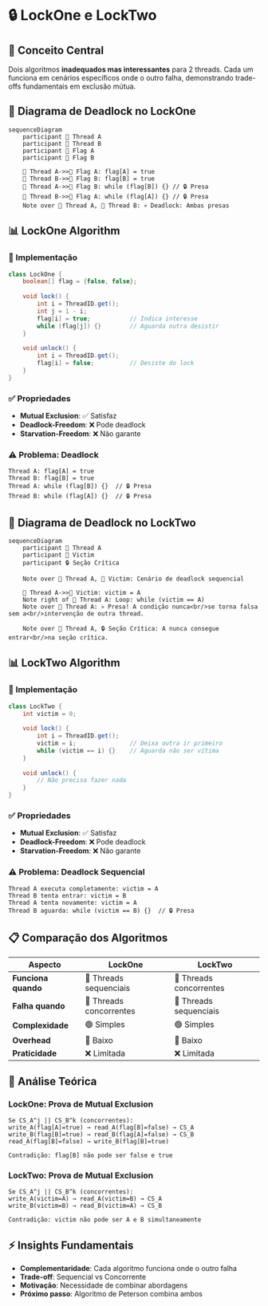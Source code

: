 # 🔒 LockOne e LockTwo

## 🎯 Conceito Central

Dois algoritmos **inadequados mas interessantes** para 2 threads. Cada um funciona em cenários específicos onde o outro falha, demonstrando trade-offs fundamentais em exclusão mútua.

## 🎨 Diagrama de Deadlock no LockOne

```mermaid
sequenceDiagram
    participant 👤 Thread A
    participant 👤 Thread B
    participant 🚩 Flag A
    participant 🚩 Flag B
    
    👤 Thread A->>🚩 Flag A: flag[A] = true
    👤 Thread B->>🚩 Flag B: flag[B] = true
    👤 Thread A->>🚩 Flag B: while (flag[B]) {} // 🔒 Presa
    👤 Thread B->>🚩 Flag A: while (flag[A]) {} // 🔒 Presa
    Note over 👤 Thread A, 👤 Thread B: 💀 Deadlock: Ambas presas
```

## 📊 LockOne Algorithm

### 🔧 Implementação
```java
class LockOne {
    boolean[] flag = {false, false};
    
    void lock() {
        int i = ThreadID.get();
        int j = 1 - i;
        flag[i] = true;           // Indica interesse
        while (flag[j]) {}        // Aguarda outra desistir
    }
    
    void unlock() {
        int i = ThreadID.get();
        flag[i] = false;          // Desiste do lock
    }
}
```

### ✅ Propriedades
- **Mutual Exclusion**: ✅ Satisfaz
- **Deadlock-Freedom**: ❌ Pode deadlock
- **Starvation-Freedom**: ❌ Não garante

### ⚠️ Problema: Deadlock
```
Thread A: flag[A] = true
Thread B: flag[B] = true
Thread A: while (flag[B]) {}  // 🔒 Presa
Thread B: while (flag[A]) {}  // 🔒 Presa
```

## 🎨 Diagrama de Deadlock no LockTwo

```mermaid
sequenceDiagram
    participant 👤 Thread A
    participant 🎯 Victim
    participant 🔒 Seção Crítica
    
    Note over 👤 Thread A, 🎯 Victim: Cenário de deadlock sequencial
    
    👤 Thread A->>🎯 Victim: victim = A
    Note right of 👤 Thread A: Loop: while (victim == A)
    Note over 👤 Thread A: 💀 Presa! A condição nunca<br/>se torna falsa sem a<br/>intervenção de outra thread.
    
    Note over 👤 Thread A, 🔒 Seção Crítica: A nunca consegue entrar<br/>na seção crítica.
```

## 📊 LockTwo Algorithm

### 🔧 Implementação
```java
class LockTwo {
    int victim = 0;
    
    void lock() {
        int i = ThreadID.get();
        victim = i;               // Deixa outra ir primeiro
        while (victim == i) {}    // Aguarda não ser vítima
    }
    
    void unlock() {
        // Não precisa fazer nada
    }
}
```

### ✅ Propriedades
- **Mutual Exclusion**: ✅ Satisfaz
- **Deadlock-Freedom**: ❌ Pode deadlock
- **Starvation-Freedom**: ❌ Não garante

### ⚠️ Problema: Deadlock Sequencial
```
Thread A executa completamente: victim = A
Thread B tenta entrar: victim = B
Thread A tenta novamente: victim = A
Thread B aguarda: while (victim == B) {}  // 🔒 Presa
```

## 📋 Comparação dos Algoritmos

| Aspecto | LockOne | LockTwo |
|---------|---------|---------|
| **Funciona quando** | 🔄 Threads sequenciais | 🔄 Threads concorrentes |
| **Falha quando** | 🔄 Threads concorrentes | 🔄 Threads sequenciais |
| **Complexidade** | 🟢 Simples | 🟢 Simples |
| **Overhead** | 🚀 Baixo | 🚀 Baixo |
| **Praticidade** | ❌ Limitada | ❌ Limitada |

## 🔧 Análise Teórica

### LockOne: Prova de Mutual Exclusion
```
Se CS_A^j || CS_B^k (concorrentes):
write_A(flag[A]=true) → read_A(flag[B]=false) → CS_A
write_B(flag[B]=true) → read_B(flag[A]=false) → CS_B
read_A(flag[B]=false) → write_B(flag[B]=true)

Contradição: flag[B] não pode ser false e true
```

### LockTwo: Prova de Mutual Exclusion
```
Se CS_A^j || CS_B^k (concorrentes):
write_A(victim=A) → read_A(victim=B) → CS_A
write_B(victim=B) → read_B(victim=A) → CS_B

Contradição: victim não pode ser A e B simultaneamente
```

## ⚡ Insights Fundamentais

- **Complementaridade**: Cada algoritmo funciona onde o outro falha
- **Trade-off**: Sequencial vs Concorrente
- **Motivação**: Necessidade de combinar abordagens
- **Próximo passo**: Algoritmo de Peterson combina ambos 